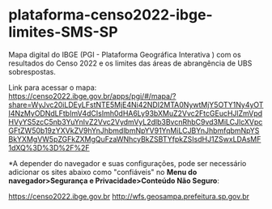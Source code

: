 # plataforma-censo2022-ibge-limites-SMS-SP
Mapa digital do IBGE (PGI - Plataforma Geográfica Interativa ) com os resultados do Censo 2022 e os limites das áreas de abrangência de UBS sobrespostas.

Link para acessar o mapa: https://censo2022.ibge.gov.br/apps/pgi/#/mapa/?share=WyJvc20iLDEyLFstNTE5MjE4Ni42NDI2MTA0NywtMjY5OTY1Ny4yOTI4NzMyODNdLFtbImV4dCIsImh0dHA6Ly93bXMuZ2Vvc2FtcGEucHJlZmVpdHVyYS5zcC5nb3YuYnIvZ2Vvc2VydmVyL2dlb3BvcnRhbC9vd3MiLCJlcXVpcGFtZW50b19zYXVkZV9hYnJhbmdlbmNpYV91YnMiLCJBYnJhbmfqbmNpYSBkYXMgVW5pZGFkZXMgQuFzaWNhcyBkZSBTYfpkZSIsdHJ1ZSwxLDAsMF1dXQ%3D%3D%2F%2F

*A depender do navegador e suas configurações, pode ser necessário adicionar os sites abaixo como "confiáveis" no <b><i></i>Menu do navegador>Segurança e Privacidade>Conteúdo Não Seguro</b></i>: 

https://censo2022.ibge.gov.br
http://wfs.geosampa.prefeitura.sp.gov.br

